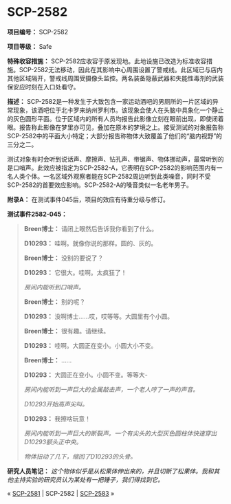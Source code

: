 # SCP-2582
                        


**项目编号：** SCP-2582

**项目等级：** Safe

**特殊收容措施：** SCP-2582应收容于原发现地。此地设施已改造为标准收容措施。SCP-2582无法移动，因此在其影响中心周围设置了警戒线。此区域已与店内其他区域隔开，警戒线周围受摄像头监控。两名装备隐蔽武器和失能性毒剂的武装保安应时刻在入口处看守。

**描述：** SCP-2582是一种发生于大致包含一家运动酒吧的男厕所的一片区域的异常现象，该酒吧位于北卡罗来纳州罗利市。该现象会使人在头脑中具象化一个静止的灰色圆形平面。位于区域内的所有人员均报告此影像立刻在眼前出现，即使闭着眼。报告称此影像在梦里亦可见，叠加在原本的梦境之上。接受测试的对象报告称SCP-2582中的平面大小特定；大部分报告称物体大致覆盖了他们的“脑内视野”的三分之二。

测试对象有时会听到说话声、摩擦声、钻孔声、带锯声、物体挪动声，最常听到的是口哨声。此效应被指定为SCP-2582-A，它表明在SCP-2582的影响范围内有一名人类个体。一名区域外观察者能在SCP-2582周边听到此类噪音，同时不受SCP-2582的首要效应影响。SCP-2582-A的嗓音类似一名老年男子。

**附录A：** 在测试事件045后，项目的效应有待重分级与修订。

**测试事件2582-045：** 


> **Breen博士：** 请闭上眼然后告诉我你看到了什么。
> 
> **D10293：** 哇啊。就像你说的那样。圆的、灰的。
> 
> **Breen博士：** 没别的要说了？
> 
> **D10293：** 它很大。哇啊。太疯狂了！
> 
> *房间内能听到口哨声。* 
> 
> **Breen博士：** 别的呢？
> 
> **D10293：** 没啊博士……哎，哎等等。大圆里有个小圆。
> 
> **Breen博士：** 很有趣。请继续。
> 
> **D10293：** 哇啊。大圆正在变小。小圆大小不变。
> 
> **Breen博士：** ……
> 
> **D10293：** 大圆正在变小。小圆不变。等等大-
> 
> *房间内能听到一声巨大的金属敲击声，一个老人哼了一声的声音。* 
> 
> *D10293开始高声尖叫。* 
> 
> **D10293：** 我擦啥玩意！
> 
> *房间内能听到一声巨大的断裂声。一个有尖头的大型灰色圆柱体快速穿出D10293额头正中央。* 
> 
> *物体扭动了几下，缩回了D10293的头骨。* 
> 

**研究人员笔记：** *这个物体似乎是从松果体伸出来的，并且切断了松果体。我和其他主持实验的研究员认为某处有一把锤子，我们得找到它。* 



« [SCP-2581](/scp-2581) | SCP-2582 | [SCP-2583](/scp-2583) »





                    